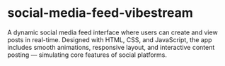 # social-media-feed-vibestream
A dynamic social media feed interface where users can create and view posts in real-time. Designed with HTML, CSS, and JavaScript, the app includes smooth animations, responsive layout, and interactive content posting — simulating core features of social platforms.
